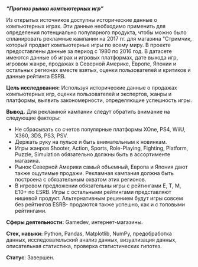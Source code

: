 ***“Прогноз рынка компьютерных игр”***

Из открытых источников доступны исторические данные о компьютерных играх. 
Эти данные необходимо применить для определения потенциально популярного продукта, чтобы можно было спланировать рекламные кампании на 2017 гг. для магазина "Стримчик, который продает компьютерные игры по всему миру. 
В проекте предоставлены данные за период с 1980 по 2016 год. В датасете имеются данные об играх и игровых платформах, дате выхода игр, игровом жанре,  продажах в Северной Америке, Европе, Японии и остальных регионах вместе взятых, оценки пользователей и критиков и данные рейтинга ESRB.


**Цель исследования:** 
 Используя исторические данные о продажах компьютерных игр, оценки пользователей и экспертов, жанры и платформы, выявить закономерности, определяющие успешность игры.    


**Вывод.**
Для рекламной кампании следут обратить внимание на следующие факторы:
- Не сбрасывать со счетов популярные платформы XOne, PS4, WiiU, X360, 3DS, PS3, PSV.
- Держать руку на пульсе и быть внимательным к новинкам.
- Игры жанров Shooter, Action, Sports, Role-Playing, Fighting, Platform, Puzzle, Simulation обязательно должны быть в ассортименте магазина.
- Рынок Северной Америки самый объемный, Европа и Япония дают также ощутимые продажи. Рекламная кампания должна быть построена с обязательным охватом этих регионов.
- В игровом предложении обязательны игры с рейтингами E, T, M, E10+ по ESRB. Игры с остальными рейтингами представляют нишевой продукт. Альтернативным решением будут игры совсем без рейтингов ESRB- продаются также успешно, как и с топовыми рейтингами.


**Сферы деятельности:**  Gamedev, интернет-магазины.   

**Стек, навыки:**   Python, Pandas, Matplotlib, NumPy,  предобработка данных, исследовательский анализ данных, визуализация данных, описательная статистика, проверка статистических гипотез.   

**Статус**: Завершен.
 


